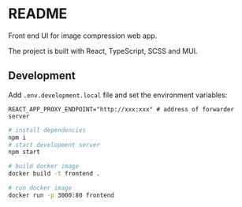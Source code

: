 <!-- @format -->

# README

Front end UI for image compression web app.

The project is built with React, TypeScript, SCSS and MUI.

## Development

Add `.env.development.local` file and set the environment variables:

```text
REACT_APP_PROXY_ENDPOINT="http://xxx:xxx" # address of forwarder server
```


```sh
# install dependencies
npm i
# start development server
npm start
```


```sh
# build docker image
docker build -t frontend .

# run docker image
docker run -p 3000:80 frontend

```
